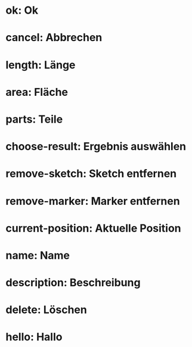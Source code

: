 ﻿# ok: Ok
# cancel: Abbrechen

# length: Länge
# area: Fläche

# parts: Teile
# choose-result: Ergebnis auswählen

# remove-sketch: Sketch entfernen
# remove-marker: Marker entfernen

# current-position: Aktuelle Position

# name: Name

# description: Beschreibung

# delete: Löschen

# hello: Hallo